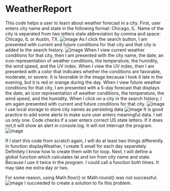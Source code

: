 # WeatherReport
This code helps a user to learn about weather forecast in a city. First, user enters city name and state in the following format: Chicago, IL. Name of the city is separated from two letters state abbreviation by comma and space: Chicago, IL or Austin, TX.
![image](https://user-images.githubusercontent.com/88174852/136719641-ba5820ef-b36d-4523-8e8c-2b79ee075f34.png)
As I click the search button, I am presented with current and future conditions for that city and that city is added to the search history. ![image](https://user-images.githubusercontent.com/88174852/136720475-64fb2b13-3ca7-4b0e-9730-58ec175a19a9.png)
When I view current weather conditions for that city, then I am presented with the city name, the date, an icon representation of weather conditions, the temperature, the humidity, the wind speed, and the UV index. When I view the UV index, then I am presented with a color that indicates whether the conditions are favorable, moderate, or severe. It is favorable in the image because I took it late in the evening, but it is red or orange during the day. When I view future weather conditions for that city,  I am presented with a 5-day forecast that displays the date, an icon representation of weather conditions, the temperature, the wind speed, and the humidity. When I click on a city in the search history, I am again presented with current and future conditions for that city.
![image](https://user-images.githubusercontent.com/88174852/136721436-ecaeb050-8104-4558-b52e-7a5ef5edbf93.png)
I use local storage to store city names as persisting data
![image](https://user-images.githubusercontent.com/88174852/136721568-15defb0b-47f6-4981-92b5-8defef59598b.png)
It is good practice to add some alerts to make sure user enters meaningful data. I set us only one. Code checks if a user enters correct US state letters. If it does not,it will show an alert in console.log. It will not interrupt the program. ![image](https://user-images.githubusercontent.com/88174852/136721775-4cbc6803-1487-4ac3-babb-c8f603d59a48.png)

If I start this code from scratch again, I will do at least two things differently. In function displayWeather, I create 5 small <divs> for each day separately. Definitely I know how to create them with for loop. Next, I will define a global function which calculates lat and lon from city name and state. Because I use it twice in the program. I could call a function both times. It may take me extra day or two. 

For some reason, using Math.floor() or Math.round() was not successful. 
![image](https://user-images.githubusercontent.com/88174852/136720294-a1948725-77e7-4567-9dec-392f0bc18d31.png)
I succeeded to create a solution to fix this problem. 
